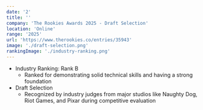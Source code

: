 ```yaml
---
date: '2'
title: ''
company: 'The Rookies Awards 2025 - Draft Selection'
location: 'Online'
range: '2025'
url: 'https://www.therookies.co/entries/35943'
image: './draft-selection.png'
rankingImage: './industry-ranking.png'
---
```


- Industry Ranking: Rank B
  - Ranked for demonstrating solid technical skills and having a strong foundation
- Draft Selection
  - Recognized by industry judges from major studios like Naughty Dog, Riot Games, and Pixar during competitive evaluation
